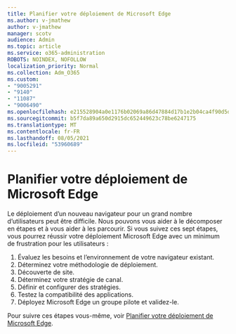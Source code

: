 ```yaml
---
title: Planifier votre déploiement de Microsoft Edge
ms.author: v-jmathew
author: v-jmathew
manager: scotv
audience: Admin
ms.topic: article
ms.service: o365-administration
ROBOTS: NOINDEX, NOFOLLOW
localization_priority: Normal
ms.collection: Adm_O365
ms.custom:
- "9005291"
- "9140"
- "11087"
- "9006490"
ms.openlocfilehash: e215528904a0e1176b02069a86d47884d17b1e2b04ca4f90d5deedbeb82f5dc9
ms.sourcegitcommit: b5f7da89a650d2915dc652449623c78be6247175
ms.translationtype: MT
ms.contentlocale: fr-FR
ms.lasthandoff: 08/05/2021
ms.locfileid: "53960689"
---
```

# <a name="plan-your-deployment-of-microsoft-edge"></a>Planifier votre déploiement de Microsoft Edge

Le déploiement d’un nouveau navigateur pour un grand nombre d’utilisateurs peut être difficile. Nous pouvons vous aider à le décomposer en étapes et à vous aider à les parcourir. Si vous suivez ces sept étapes, vous pourrez réussir votre déploiement Microsoft Edge avec un minimum de frustration pour les utilisateurs :

1. Évaluez les besoins et l’environnement de votre navigateur existant.
2. Déterminez votre méthodologie de déploiement.
3. Découverte de site.
4. Déterminez votre stratégie de canal.
5. Définir et configurer des stratégies.
6. Testez la compatibilité des applications.
7. Déployez Microsoft Edge un groupe pilote et validez-le.

Pour suivre ces étapes vous-même, voir [Planifier votre déploiement de Microsoft Edge](https://go.microsoft.com/fwlink/?linkid=2129990).
